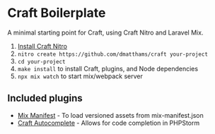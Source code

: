 # Craft Boilerplate

A minimal starting point for Craft, using Craft Nitro and Laravel Mix.

1. [Install Craft Nitro](https://getnitro.sh)
2. `nitro create https://github.com/dmatthams/craft your-project`
3. `cd your-project`
4. `make install` to install Craft, plugins, and Node dependencies
5. `npx mix watch` to start mix/webpack server

## Included plugins

* [Mix Manifest](https://github.com/leowebguy/mix-manifest) - To load versioned assets from mix-manifest.json
* [Craft Autocomplete](https://github.com/nystudio107/craft-autocomplete) - Allows for code completion in PHPStorm